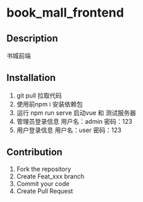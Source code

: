 # book_mall_frontend

## Description

书城前端

## Installation

1. git pull 拉取代码
2. 使用前npm i 安装依赖包
3. 运行 npm run serve 启动vue 和 测试服务器
4. 管理员登录信息 用户名：admin    密码：123
5. 用户登录信息 用户名：user   密码：123

## Contribution

1. Fork the repository
2. Create Feat_xxx branch
3. Commit your code
4. Create Pull Request
